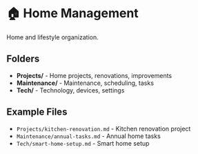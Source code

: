 # 🏠 Home Management

Home and lifestyle organization.

## Folders

- **Projects/** - Home projects, renovations, improvements
- **Maintenance/** - Maintenance, scheduling, tasks
- **Tech/** - Technology, devices, settings

## Example Files

- `Projects/kitchen-renovation.md` - Kitchen renovation project
- `Maintenance/annual-tasks.md` - Annual home tasks
- `Tech/smart-home-setup.md` - Smart home setup 